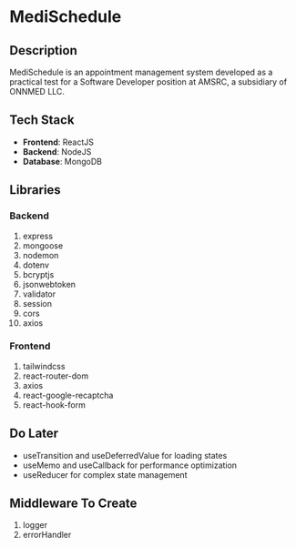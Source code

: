# MediSchedule

## Description

MediSchedule is an appointment management system developed as a practical test for a Software Developer position at AMSRC, a subsidiary of ONNMED LLC.

## Tech Stack

- **Frontend**: ReactJS
- **Backend**: NodeJS
- **Database**: MongoDB

## Libraries

### Backend

1. express
2. mongoose
3. nodemon
4. dotenv
5. bcryptjs
6. jsonwebtoken
7. validator
8. session
9. cors
10. axios

### Frontend

1. tailwindcss
2. react-router-dom
3. axios
4. react-google-recaptcha
5. react-hook-form

## Do Later

- useTransition and useDeferredValue for loading states
- useMemo and useCallback for performance optimization
- useReducer for complex state management

## Middleware To Create

1. logger
2. errorHandler
